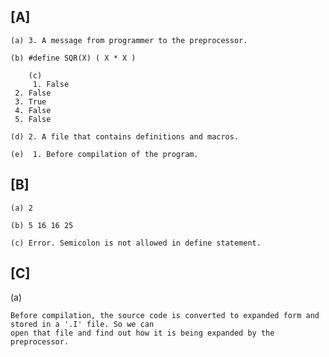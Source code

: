 ## [A]

	(a) 3. A message from programmer to the preprocessor.
      
	(b) #define SQR(X) ( X * X ) 
   
        (c)
         1. False
	 2. False
	 3. True
	 4. False
	 5. False
        
	(d) 2. A file that contains definitions and macros.
   
	(e)  1. Before compilation of the program.
   

## [B]

	(a) 2
    
	(b) 5 16 16 25 
    
	(c) Error. Semicolon is not allowed in define statement.
## [C]
    
   (a) 
   
    Before compilation, the source code is converted to expanded form and stored in a '.I' file. So we can
    open that file and find out how it is being expanded by the preprocessor.

